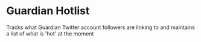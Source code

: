 # Guardian Hotlist

Tracks what Guardian Twitter account followers are linking to and maintains a
list of what is 'hot' at the moment
